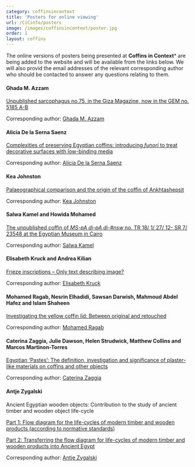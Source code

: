 ```yaml
---
category: coffinsincontext
title: 'Posters for online viewing'
url: /CiCinfo/posters
image: /images/coffinsincontext/poster.jpg
order: 1
layout: coffins
---
```


The online versions of posters being presented at **Coffins in Context*** are 
being added to the website and will be available from the links below. We will also provid the email addresses of the relevant corresponding author 
who should be contacted to answer any questions relating to them.

#### Ghada M. Azzam

[Unpublished sarcophagus no.75, in the Giza Magazine, now in the GEM no. 5185 A-B](/assets/pdfs/Azzam_Kamel.pdf)

Corresponding author: [Ghada M. Azzam](mailto:ghada_azzam@yahoo.com)

#### Alicia De la Serna Saenz

[Complexities of preserving Egyptian coffins: introducing _funori_ to treat decorative surfaces with low-binding media](/assets/pdfs/Alicia_de_la_Serna_Saenz.pdf)

Corresponding author: [Alicia De la Serna Saenz](mailto:adelasernasaenz@britishmuseum.org)

#### Kea Johnston

[Palaeographical comparison and the origin of the coffin of Ankhtashepsit](/assets/pdfs/Kea_Johnston_web.pdf)

Corresponding author: [Kea Johnston](mailto:kjohnsto@berkeley.edu)

#### Salwa Kamel and Howida Mohamed

[The unpublished coffin of _MS-pA di-pA di-#nsw_ no. TR 18/ 1/ 27/ 12- SR 7/ 23548 at the Egyptian Museum in Cairo](/assets/pdfs/Kamel_Mohamed.pdf)

Corresponding author: [Salwa Kamel](mailto:dr_salwakamel@yahoo.com)

#### Elisabeth Kruck and Andrea Kilian

[Frieze inscriptions – Only text describing image?](/assets/pdfs/Kruck_killian1.pdf)

Corresponding author: [Elisabeth Kruck](mailto:elisabeth.kruck@univie.ac.at)

#### Mohamed Ragab, Nesrin Elhadidi, Sawsan Darwish, Mahmoud Abdel Hafez and Islam Shaheen

[Investigating the yellow coffin lid: Between original and retouched](/assets/pdfs/Ragab.pdf)

Corresponding author: [Mohamed Ragab](mailto:ragabconservator@gmail.com)

#### Caterina Zaggia, Julie Dawson, Helen Strudwick, Matthew Collins and Marcos Martinon-Torres

[Egyptian ‘Pastes’: The definition, investigation and significance of plaster-like materials on coffins and other objects](/assets/pdfs/Zaggia_web.pdf)

Corresponding author: [Caterina Zaggia](mailto:cz376@cam.ac.uk)

#### Antje Zygalski

Ancient Egyptian wooden objects: Contribution to the study of ancient timber and wooden object life-cycle

[Part 1: Flow diagram for the life-cycles of modern timber and wooden products (according to normative standards)](/assets/pdfs/Antje_Zygalski_1_print.pdf) 

[Part 2: Transferring the flow diagram for life-cycles of modern timber and wooden products into Ancient Egypt](/assets/pdfs/Antj_Zygalski_2_print.pdf) 

Corresponding author: [Antje Zygalski](mailto:a.zygalski@googlemail.com)

